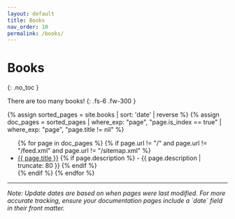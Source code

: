 ```yaml
---
layout: default
title: Books
nav_order: 10
permalink: /books/
---
```


# Books
{: .no_toc }

There are too many books!
{: .fs-6 .fw-300 }

{% assign sorted_pages = site.books | sort: 'date' | reverse %}
{% assign doc_pages = sorted_pages | where_exp: "page", "page.is_index == true" | where_exp: "page", "page.title != nil" %}

<ul>
  {% for page in doc_pages %}
    {% if page.url != "/" and page.url != "/feed.xml" and page.url != "/sitemap.xml" %}
      <li>
        <a href="{{ page.url | relative_url }}">{{ page.title }}</a>
        {% if page.description %}
          - {{ page.description | truncate: 80 }}
        {% endif %}
      </li>
    {% endif %}
  {% endfor %}
</ul>

---

<div class="fs-2 text-grey-dk-000">
  <em>Note: Update dates are based on when pages were last modified. For more accurate tracking, ensure your documentation pages include a `date` field in their front matter.</em>
</div>
